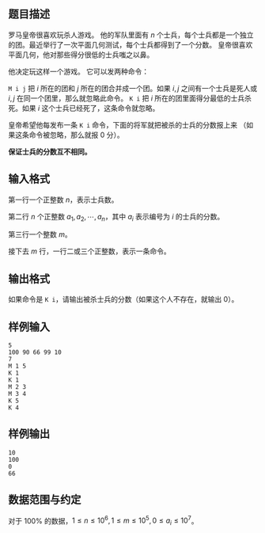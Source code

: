 ## 题目描述

罗马皇帝很喜欢玩杀人游戏。 他的军队里面有 $n$ 个士兵，每个士兵都是一个独立的团。最近举行了一次平面几何测试，每个士兵都得到了一个分数。 皇帝很喜欢平面几何，他对那些得分很低的士兵嗤之以鼻。

他决定玩这样一个游戏。 它可以发两种命令：

```M i j``` 把 $i$ 所在的团和 $j$ 所在的团合并成一个团。如果 $i,j$ 之间有一个士兵是死人或 $i,j$ 在同一个团里，那么就忽略此命令。
```K i``` 把 $i$ 所在的团里面得分最低的士兵杀死。如果 $i$ 这个士兵已经死了，这条命令就忽略。

皇帝希望他每发布一条 ```K i``` 命令，下面的将军就把被杀的士兵的分数报上来 （如果这条命令被忽略，那么就报 $0$ 分）。

**保证士兵的分数互不相同。**

## 输入格式

第一行一个正整数 $n$，表示士兵数。

第二行 $n$ 个正整数 $a_1,a_2,\cdots,a_n$，其中 $a_i$ 表示编号为 $i$ 的士兵的分数。

第三行一个整数 $m$。

接下去 $m$ 行，一行二或三个正整数，表示一条命令。

## 输出格式

如果命令是 ```K i```，请输出被杀士兵的分数（如果这个人不存在，就输出 $0$）。

## 样例输入

```plain
5
100 90 66 99 10
7
M 1 5
K 1
K 1
M 2 3
M 3 4
K 5
K 4
```

## 样例输出

```plain
10
100
0
66
```

## 数据范围与约定

对于 $100\%$ 的数据，$1\le n\le10^6,1\le m\le10^5,0\le a_i\le10^7$。

